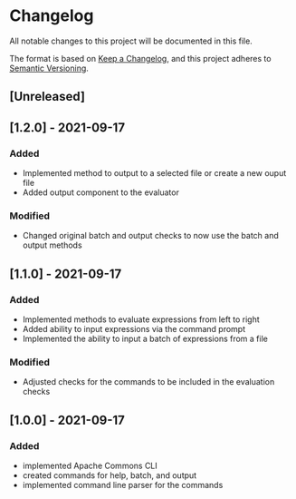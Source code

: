 # Changelog
All notable changes to this project will be documented in this file.

The format is based on [Keep a Changelog](https://keepachangelog.com/en/1.0.0/),
and this project adheres to [Semantic Versioning](https://semver.org/spec/v2.0.0.html).

## [Unreleased]

## [1.2.0] - 2021-09-17
### Added 
- Implemented method to output to a selected file or create a new ouput file
- Added output component to the evaluator
### Modified
- Changed original batch and output checks to now use the batch and output methods
## [1.1.0] - 2021-09-17
### Added
- Implemented methods to evaluate expressions from left to right
- Added ability to input expressions via the command prompt
- Implemented the ability to input a batch of expressions from a file
### Modified
- Adjusted checks for the commands to be included in the evaluation checks

## [1.0.0] - 2021-09-17
### Added
- implemented Apache Commons CLI
- created commands for help, batch, and output
- implemented command line parser for the commands


